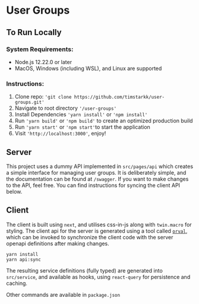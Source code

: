 
#  User Groups


## To Run Locally

### System Requirements: 

 - Node.js 12.22.0 or later
 - MacOS, Windows (including WSL), and Linux are supported

 
### Instructions:
 1. Clone repo: ```'git clone https://github.com/timstarkk/user-groups.git'```
 2.  Navigate to root directory ```'/user-groups'```
 3. Install Dependencies ```'yarn install'``` or ```'npm install'```
 4. Run ```'yarn build'``` or ```'npm build'``` to create an optimized production build
 5. Run ```'yarn start'``` or ```'npm start'```to start the application
 6. Visit ```'http://localhost:3000'```, enjoy!
	
  
##  Server

  

This project uses a dummy API implemented in `src/pages/api` which creates a simple
interface for managing user groups. It is deliberately simple, and the documentation
can be found at `/swagger`. If you want to make changes to the API, feel free. You
can find instructions for syncing the client API below.

  

##  Client

The client is built using `next`, and utilises css-in-js along with `twin.macro`
for styling. The client api for the server is generated using a tool called
[`orval`](https://orval.dev/), which can be invoked to synchronize the client code
with the server openapi definitions after making changes.

  

```
yarn install
yarn api:sync
```

The resulting service definitions (fully typed) are generated into `src/service`,
and available as hooks, using `react-query` for persistence and caching.

Other commands are available in `package.json`
